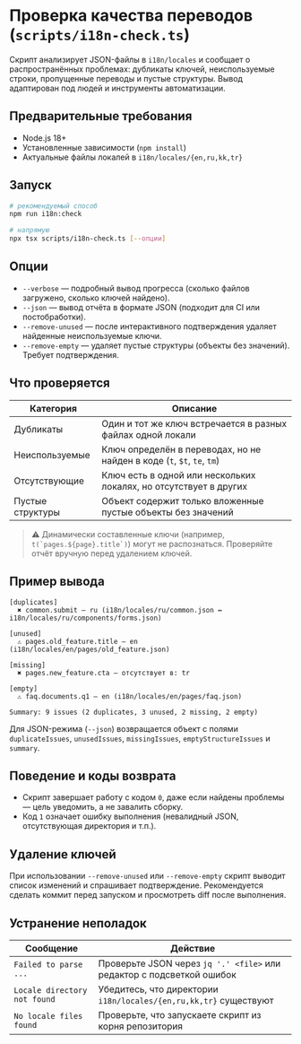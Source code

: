 # Проверка качества переводов (`scripts/i18n-check.ts`)

Скрипт анализирует JSON-файлы в `i18n/locales` и сообщает о распространённых проблемах: дубликаты ключей, неиспользуемые строки, пропущенные переводы и пустые структуры. Вывод адаптирован под людей и инструменты автоматизации.

## Предварительные требования

- Node.js 18+
- Установленные зависимости (`npm install`)
- Актуальные файлы локалей в `i18n/locales/{en,ru,kk,tr}`

## Запуск

```bash
# рекомендуемый способ
npm run i18n:check

# напрямую
npx tsx scripts/i18n-check.ts [--опции]
```

## Опции

- `--verbose` — подробный вывод прогресса (сколько файлов загружено, сколько ключей найдено).
- `--json` — вывод отчёта в формате JSON (подходит для CI или постобработки).
- `--remove-unused` — после интерактивного подтверждения удаляет найденные неиспользуемые ключи.
- `--remove-empty` — удаляет пустые структуры (объекты без значений). Требует подтверждения.

## Что проверяется

| Категория        | Описание                                                                |
| ---------------- | ----------------------------------------------------------------------- |
| Дубликаты        | Один и тот же ключ встречается в разных файлах одной локали             |
| Неиспользуемые   | Ключ определён в переводах, но не найден в коде (`t`, `$t`, `te`, `tm`) |
| Отсутствующие    | Ключ есть в одной или нескольких локалях, но отсутствует в других       |
| Пустые структуры | Объект содержит только вложенные пустые объекты без значений            |

> ⚠️ Динамически составленные ключи (например, ``t(`pages.${page}.title`)``) могут не распознаться. Проверяйте отчёт вручную перед удалением ключей.

## Пример вывода

```text
[duplicates]
  ✖ common.submit — ru (i18n/locales/ru/common.json ↔ i18n/locales/ru/components/forms.json)

[unused]
  ⚠ pages.old_feature.title — en (i18n/locales/en/pages/old_feature.json)

[missing]
  ✖ pages.new_feature.cta — отсутствует в: tr

[empty]
  ⚠ faq.documents.q1 — en (i18n/locales/en/pages/faq.json)

Summary: 9 issues (2 duplicates, 3 unused, 2 missing, 2 empty)
```

Для JSON-режима (`--json`) возвращается объект с полями `duplicateIssues`, `unusedIssues`, `missingIssues`, `emptyStructureIssues` и `summary`.

## Поведение и коды возврата

- Скрипт завершает работу с кодом `0`, даже если найдены проблемы — цель уведомить, а не завалить сборку.
- Код `1` означает ошибку выполнения (невалидный JSON, отсутствующая директория и т.п.).

## Удаление ключей

При использовании `--remove-unused` или `--remove-empty` скрипт выводит список изменений и спрашивает подтверждение. Рекомендуется сделать коммит перед запуском и просмотреть diff после выполнения.

## Устранение неполадок

| Сообщение                    | Действие                                                              |
| ---------------------------- | --------------------------------------------------------------------- |
| `Failed to parse ...`        | Проверьте JSON через `jq '.' <file>` или редактор с подсветкой ошибок |
| `Locale directory not found` | Убедитесь, что директории `i18n/locales/{en,ru,kk,tr}` существуют     |
| `No locale files found`      | Проверьте, что запускаете скрипт из корня репозитория                 |
